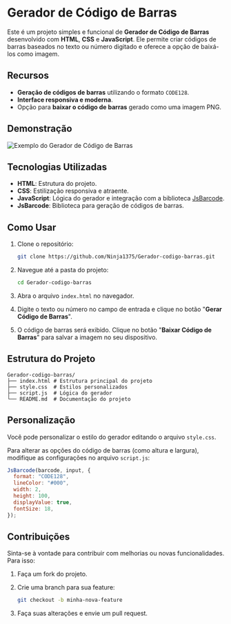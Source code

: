# Gerador de Código de Barras 

Este é um projeto simples e funcional de **Gerador de Código de Barras** desenvolvido com **HTML**, **CSS** e **JavaScript**. Ele permite criar códigos de barras baseados no texto ou número digitado e oferece a opção de baixá-los como imagem.

## Recursos

- **Geração de códigos de barras** utilizando o formato `CODE128`.
- **Interface responsiva e moderna**.
- Opção para **baixar o código de barras** gerado como uma imagem PNG.

## Demonstração

![Exemplo do Gerador de Código de Barras](https://via.placeholder.com/800x400?text=Demo+do+Gerador+de+C%C3%B3digo+de+Barras)

## Tecnologias Utilizadas

- **HTML**: Estrutura do projeto.
- **CSS**: Estilização responsiva e atraente.
- **JavaScript**: Lógica do gerador e integração com a biblioteca [JsBarcode](https://github.com/lindell/JsBarcode).
- **JsBarcode**: Biblioteca para geração de códigos de barras.

## Como Usar

1. Clone o repositório:
   ```bash
   git clone https://github.com/Ninja1375/Gerador-codigo-barras.git
   ```

2. Navegue até a pasta do projeto:

   ```bash
   cd Gerador-codigo-barras
   ```

3. Abra o arquivo `index.html` no navegador.

4. Digite o texto ou número no campo de entrada e clique no botão "**Gerar Código de Barras**".

5. O código de barras será exibido. Clique no botão "**Baixar Código de Barras**" para salvar a imagem no seu dispositivo.

## Estrutura do Projeto

```plaintext
Gerador-codigo-barras/
├── index.html # Estrutura principal do projeto
├── style.css  # Estilos personalizados
├── script.js  # Lógica do gerador
└── README.md  # Documentação do projeto
```

## Personalização

Você pode personalizar o estilo do gerador editando o arquivo `style.css`. 

Para alterar as opções do código de barras (como altura e largura), modifique as configurações no arquivo `script.js`:

```javascript
JsBarcode(barcode, input, {
  format: "CODE128",
  lineColor: "#000",
  width: 2,
  height: 100,
  displayValue: true,
  fontSize: 18,
});
```
## Contribuições

Sinta-se à vontade para contribuir com melhorias ou novas funcionalidades. Para isso:

1. Faça um fork do projeto.

2. Crie uma branch para sua feature:

   ```bash
   git checkout -b minha-nova-feature
   ```

3. Faça suas alterações e envie um pull request.
